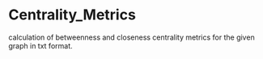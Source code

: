 # Centrality_Metrics
calculation of betweenness and closeness centrality metrics for the given graph in txt format.

